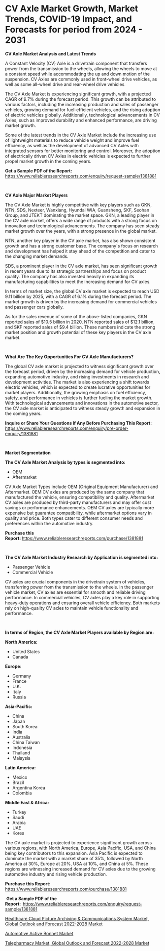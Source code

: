 <p><h1>CV Axle Market Growth, Market Trends, COVID-19 Impact, and Forecasts for period from 2024 - 2031</h1></p><p><strong>CV Axle Market Analysis and Latest Trends</strong></p>
<p><p>A Constant Velocity (CV) Axle is a drivetrain component that transfers power from the transmission to the wheels, allowing the wheels to move at a constant speed while accommodating the up and down motion of the suspension. CV Axles are commonly used in front-wheel drive vehicles, as well as some all-wheel drive and rear-wheel drive vehicles.</p><p>The CV Axle Market is experiencing significant growth, with a projected CAGR of 9.7% during the forecast period. This growth can be attributed to various factors, including the increasing production and sales of passenger vehicles, growing demand for fuel-efficient vehicles, and the rising adoption of electric vehicles globally. Additionally, technological advancements in CV Axles, such as improved durability and enhanced performance, are driving market growth.</p><p>Some of the latest trends in the CV Axle Market include the increasing use of lightweight materials to reduce vehicle weight and improve fuel efficiency, as well as the development of advanced CV Axles with integrated sensors for better monitoring and control. Moreover, the adoption of electrically driven CV Axles in electric vehicles is expected to further propel market growth in the coming years.</p></p>
<p><strong>Get a Sample PDF of the Report:&nbsp;</strong> <a href="https://www.reliableresearchreports.com/enquiry/request-sample/1381881">https://www.reliableresearchreports.com/enquiry/request-sample/1381881</a></p>
<p>&nbsp;</p>
<p><strong>CV Axle Major Market Players</strong></p>
<p><p>The CV Axle Market is highly competitive with key players such as GKN, NTN, SDS, Nexteer, Wanxiang, Hyundai WIA, Guansheng, SKF, Seohan Group, and JTEKT dominating the market space. GKN, a leading player in the CV axle market, offers a wide range of products with a strong focus on innovation and technological advancements. The company has seen steady market growth over the years, with a strong presence in the global market.</p><p>NTN, another key player in the CV axle market, has also shown consistent growth and has a strong customer base. The company's focus on research and development has helped it stay ahead of the competition and cater to the changing market demands.</p><p>SDS, a prominent player in the CV axle market, has seen significant growth in recent years due to its strategic partnerships and focus on product quality. The company has also invested heavily in expanding its manufacturing capabilities to meet the increasing demand for CV axles.</p><p>In terms of market size, the global CV axle market is expected to reach USD 9.11 billion by 2025, with a CAGR of 6.1% during the forecast period. The market growth is driven by the increasing demand for commercial vehicles and passenger cars globally.</p><p>As for the sales revenue of some of the above-listed companies, GKN reported sales of $10.5 billion in 2020, NTN reported sales of $12.1 billion, and SKF reported sales of $9.4 billion. These numbers indicate the strong market position and growth potential of these key players in the CV axle market.</p></p>
<p>&nbsp;</p>
<p><strong>What Are The Key Opportunities For CV Axle Manufacturers?</strong></p>
<p><p>The global CV axle market is projected to witness significant growth over the forecast period, driven by the increasing demand for vehicle production, expanding automotive industry, and rising investments in research and development activities. The market is also experiencing a shift towards electric vehicles, which is expected to create lucrative opportunities for market players. Additionally, the growing emphasis on fuel efficiency, safety, and performance in vehicles is further fueling the market growth. With technological advancements and innovations in the automotive sector, the CV axle market is anticipated to witness steady growth and expansion in the coming years.</p></p>
<p><strong>Inquire or Share Your Questions If Any Before Purchasing This Report:</strong> <a href="https://www.reliableresearchreports.com/enquiry/pre-order-enquiry/1381881">https://www.reliableresearchreports.com/enquiry/pre-order-enquiry/1381881</a></p>
<p>&nbsp;</p>
<p><strong>Market Segmentation</strong></p>
<p><strong>The CV Axle Market Analysis by types is segmented into:</strong></p>
<p><ul><li>OEM</li><li>Aftermarket</li></ul></p>
<p><p>CV Axle Market Types include OEM (Original Equipment Manufacturer) and Aftermarket. OEM CV axles are produced by the same company that manufactured the vehicle, ensuring compatibility and quality. Aftermarket CV axles are produced by third-party manufacturers and may offer cost savings or performance enhancements. OEM CV axles are typically more expensive but guarantee compatibility, while aftermarket options vary in quality and price. Both types cater to different consumer needs and preferences within the automotive industry.</p></p>
<p><strong>Purchase this Report:&nbsp;</strong><a href="https://www.reliableresearchreports.com/purchase/1381881">https://www.reliableresearchreports.com/purchase/1381881</a></p>
<p>&nbsp;</p>
<p><strong>The CV Axle Market Industry Research by Application is segmented into:</strong></p>
<p><ul><li>Passenger Vehicle</li><li>Commercial Vehicle</li></ul></p>
<p><p>CV axles are crucial components in the drivetrain system of vehicles, transferring power from the transmission to the wheels. In the passenger vehicle market, CV axles are essential for smooth and reliable driving performance. In commercial vehicles, CV axles play a key role in supporting heavy-duty operations and ensuring overall vehicle efficiency. Both markets rely on high-quality CV axles to maintain vehicle functionality and performance.</p></p>
<p>&nbsp;</p>
<p><strong>In terms of Region, the CV Axle Market Players available by Region are:</strong></p>
<p>
    <p> <strong> North America: </strong>
        <ul>
            <li>United States</li>
            <li>Canada</li>
        </ul>
        </p> 
    <p> <strong> Europe: </strong>
        <ul>
            <li>Germany</li>
            <li>France</li>
            <li>U.K.</li>
            <li>Italy</li>
            <li>Russia</li>
        </ul>
        </p> 
    <p> <strong> Asia-Pacific: </strong>
        <ul>
            <li>China</li>
            <li>Japan</li>
            <li>South Korea</li>
            <li>India</li>
            <li>Australia</li>
            <li>China Taiwan</li>
            <li>Indonesia</li>
            <li>Thailand</li>
            <li>Malaysia</li>
        </ul>
        </p> 
    <p> <strong> Latin America: </strong>
        <ul>
            <li>Mexico</li>
            <li>Brazil</li>
            <li>Argentina Korea</li>
            <li>Colombia</li>
        </ul>
        </p> 
    <p> <strong> Middle East & Africa: </strong>
        <ul>
            <li>Turkey</li>
            <li>Saudi</li>
            <li>Arabia</li>
            <li>UAE</li>
            <li>Korea</li>
        </ul>
    </p>
    </p>
<p><p>The CV axle market is projected to experience significant growth across various regions, with North America, Europe, Asia Pacific, USA, and China being key contributors to this expansion. Asia Pacific is expected to dominate the market with a market share of 35%, followed by North America at 30%, Europe at 20%, USA at 10%, and China at 5%. These regions are witnessing increased demand for CV axles due to the growing automotive industry and rising vehicle production.</p></p>
<p><strong>Purchase this Report: </strong><a href="https://www.reliableresearchreports.com/purchase/1381881">https://www.reliableresearchreports.com/purchase/1381881</a></p>
<p>&nbsp;<strong>Get a Sample PDF of the Report:&nbsp;&nbsp;</strong><a href="https://www.reliableresearchreports.com/enquiry/request-sample/1381881">https://www.reliableresearchreports.com/enquiry/request-sample/1381881</a></p>
<p><strong></strong></p>
<p><p><a href="https://view.publitas.com/reportprime-1/healthcare-cloud-picture-archiving-communications-system-market-global-outlook-and-forecast-2022-2028-market-challenges-opportunities-and-growth-drivers-and-major-market-players-forecasted-for-period-from-2023-2030/">Healthcare Cloud Picture Archiving & Communications System Market, Global Outlook and Forecast 2022-2028 Market</a></p><p><a href="https://github.com/angelajermaine/Market-Research-Report-List-2/blob/main/automotive-active-bonnet-market.md">Automotive Active Bonnet Market</a></p><p><a href="https://view.publitas.com/reportprime-1/telepharmacy-market-global-outlook-and-forecast-2022-2028-market-research-report-unlocks-analysis-on-the-market-financial-status-market-size-and-market-revenue-upto-2030/">Telepharmacy Market, Global Outlook and Forecast 2022-2028 Market</a></p></p>